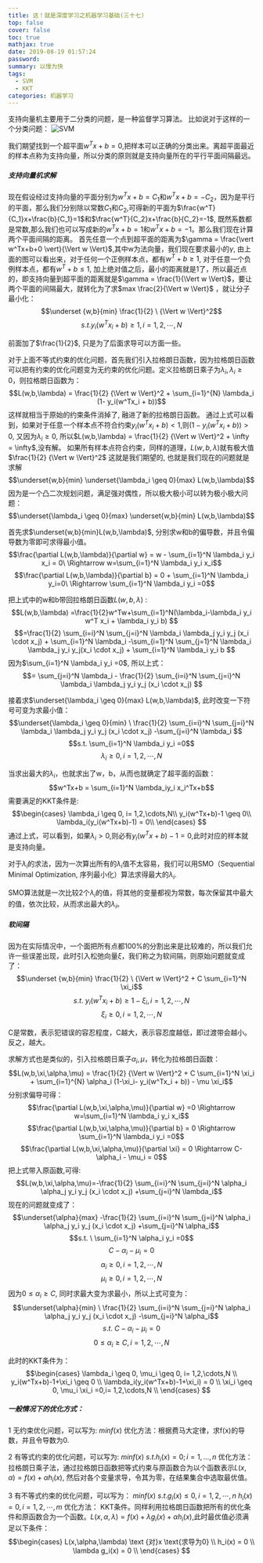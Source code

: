 ```yaml
---
title: 这！就是深度学习之机器学习基础(三十七)
top: false
cover: false
toc: true
mathjax: true
date: 2019-08-19 01:57:24
password:
summary: 以慢为快
tags:
  - SVM
  - KKT
categories: 机器学习
---
```



支持向量机主要用于二分类的问题，是一种监督学习算法。
比如说对于这样的一个分类问题：
![SVM](dl3701.jpg)

我们期望找到一个超平面$w^Tx+b=0$,把样本可以正确的分类出来。离超平面最近的样本点称为支持向量，所以分类的原则就是支持向量所在的平行平面间隔最远。

##### 支持向量机求解
现在假设经过支持向量的平面分别为$w^Tx+b=C_1$和$w^Tx+b=-C_2$，因为是平行的平面，那么我们分别除以常数$C_1$和$C_2$,可得新的平面为$\frac{w^T}{C_1}x+\frac{b}{C_1}=1$和$\frac{w^T}{C_2}x+\frac{b}{C_2}=-1$, 既然系数都是常数,那么我们也可以写成新的$w^Tx+b=1$和$w^Tx+b=-1$。那么我们现在计算两个平面间隔的距离。
首先任意一个点到超平面的距离为$\gamma = \frac{\vert w^Tx+b+0 \vert}{\Vert w \Vert}$,其中w为法向量，我们现在要求最小的$\gamma$, 由上面的图可以看出来，对于任何一个正例样本点，都有$w^T+b \geq 1$, 对于任意一个负例样本点，都有$w^T+b \leq 1$, 加上绝对值之后，最小的距离就是1了，所以最近点的，即支持向量到超平面的距离就是$\gamma = \frac{1}{\Vert w \Vert}$，要让两个平面的间隔最大，就转化为了求$max \frac{2}{\Vert w \Vert}$ ，就让分子最小化：
$$\underset {w,b}{min} \frac{1}{2} \ {\Vert w \Vert}^2$$
$$s.t. y_i(w^Tx_i + b) \geq 1, i=1,2, \cdots,N$$

前面加了$\frac{1}{2}$, 只是为了后面求导可以方面一些。

对于上面不等式约束的优化问题，首先我们引入拉格朗日函数，因为拉格朗日函数可以把有约束的优化问题变为无约束的优化问题。定义拉格朗日乘子为$\lambda_i, \lambda_i \geq 0$，则拉格朗日函数为：
$$L(w,b,\lambda) = \frac{1}{2} {\Vert w \Vert}^2 + \sum_{i=1}^{N} \lambda_i (1- y_i(w^Tx_i + b))$$
这样就相当于原始的约束条件消掉了, 融进了新的拉格朗日函数。
通过上式可以看到，如果对于任意一个样本点不符合约束$y_i(w^Tx_i + b) < 1$,则$(1- y_i(w^Tx_i + b)) >0$, 又因为$\lambda_i \geq 0$, 所以$L(w,b,\lambda) = \frac{1}{2}  {\Vert w \Vert}^2 + \infty = \infty$,没有解。
如果所有样本点符合约束，同样的道理，$L(w,b,\lambda)$就有极大值$\frac{1}{2} {\Vert w \Vert}^2$
这就是我们期望的, 也就是我们现在的问题就是求解
$$\underset{w,b}{min} \underset{\lambda_i \geq 0}{max} L(w,b,\lambda)$$
因为是一个凸二次规划问题，满足强对偶性，所以极大极小可以转为极小极大问题：
$$\underset{\lambda_i \geq 0}{max} \underset{w,b}{min}  L(w,b,\lambda)$$

首先求$\underset{w,b}{min}L(w,b,\lambda)$, 分别求w和b的偏导数，并且令偏导数为零即可求得最小值。
$$\frac{\partial L(w,b,\lambda)}{\partial w} = w - \sum_{i=1}^N \lambda_i y_i x_i = 0\  \Rightarrow w=\sum_{i=1}^N \lambda_i y_i x_i$$
$$\frac{\partial L(w,b,\lambda)}{\partial b} = 0 + \sum_{i=1}^N \lambda_i y_i=0\  \Rightarrow \sum_{i=1}^N \lambda_i y_i =0$$

把上式中的w和b带回拉格朗日函数$L(w,b,\lambda)$ :
$$L(w,b,\lambda) =\frac{1}{2}w^Tw+\sum_{i=1}^N(\lambda_i-\lambda_i y_i w^T x_i + \lambda_i y_i b) 
$$ 
$$=\frac{1}{2} \sum_{i=i}^N \sum_{j=i}^N \lambda_i \lambda_j y_i y_j (x_i \cdot x_j) + \sum_{i=1}^N \lambda_i -\sum_{i=1}^N \sum_{j=1}^N \lambda_i \lambda_j y_i y_j(x_i \cdot x_j) + \sum_{i=1}^N \lambda_i y_i b
$$
因为$\sum_{i=1}^N \lambda_i y_i =0$, 所以上式：
$$= \sum_{j=i}^N \lambda_i - \frac{1}{2} \sum_{i=i}^N \sum_{j=i}^N \lambda_i \lambda_j y_i y_j (x_i \cdot x_j)
$$

接着求$\underset{\lambda_i \geq 0}{max} L(w,b,\lambda)$, 此时改变一下符号可变为求最小值：
$$\underset{\lambda_i \geq 0}{min} \ \frac{1}{2} \sum_{i=i}^N \sum_{j=i}^N \lambda_i \lambda_j y_i y_j (x_i \cdot x_j) -\sum_{j=i}^N \lambda_i $$
$$s.t. \sum_{i=1}^N \lambda_i y_i =0$$
$$\lambda_i \geq 0, i =1, 2, \cdots,N$$

当求出最大的$\lambda_i$，也就求出了w，b，从而也就确定了超平面的函数：
$$w^Tx+b = \sum_{i=1}^N \lambda_iy_i x_i^Tx+b$$
需要满足的KKT条件是:
$$\begin{cases}
\lambda_i \geq 0, i= 1,2,\cdots,N\\
y_i(w^Tx+b)-1 \geq 0\\
\lambda_i(y_i(w^Tx+b)-1) = 0\\
\end{cases}
$$
通过上式，可以看到，如果$\lambda_i >0$,则必有$y_i(w^Tx+b)-1=0$,此时对应的样本就是支持向量。

对于$\lambda_i$的求法，因为一次算出所有的$\lambda_i$值不太容易，我们可以用SMO（Sequential Minimal Optimization, 序列最小化）算法求得最大的$\lambda_i$.

SMO算法就是一次比较2个$\lambda_i$的值，将其他的变量都视为常数，每次保留其中最大的值，依次比较，从而求出最大的$\lambda_i$。

##### 软间隔
因为在实际情况中，一个面把所有点都100%的分割出来是比较难的，所以我们允许一些误差出现，此时引入松弛向量$\xi$，我们称之为软间隔，则原始问题就变成了：
$$\underset {w,b}{min} \frac{1}{2} \ {\Vert w \Vert}^2 + C \sum_{i=1}^N \xi_i$$
$$s.t. \  y_i(w^Tx_i + b) \geq 1-\xi_i, i=1,2, \cdots,N$$
$$\xi_i \geq 0, i = 1,2, \cdots,N $$

C是常数，表示犯错误的容忍程度，C越大，表示容忍度越低，即过渡带会越小。反之，越大。

求解方式也是类似的，引入拉格朗日乘子$\alpha_i,\mu$，转化为拉格朗日函数：
$$L(w,b,\xi,\alpha,\mu) = \frac{1}{2} {\Vert w \Vert}^2 + C \sum_{i=1}^N \xi_i + \sum_{i=1}^{N} \alpha_i (1-\xi_i- y_i(w^Tx_i + b)) - \mu \xi_i$$
分别求偏导可得：
$$\frac{\partial L(w,b,\xi,\alpha,\mu)}{\partial w} =0 \Rightarrow w=\sum_{i=1}^N \lambda_i y_i x_i$$
$$\frac{\partial L(w,b,\xi,\alpha,\mu)}{\partial b} = 0 \Rightarrow \sum_{i=1}^N \lambda_i y_i =0$$
$$\frac{\partial L(w,b,\xi,\alpha,\mu)}{\partial \xi} = 0 \Rightarrow C- \alpha_i - \mu_i = 0$$
把上式带入原函数,可得:
$$L(w,b,\xi,\alpha,\mu)=-\frac{1}{2} \sum_{i=i}^N \sum_{j=i}^N \alpha_i \alpha_j y_i y_j (x_i \cdot x_j) +\sum_{j=i}^N \lambda_i$$
现在的问题就变成了：
$$\underset{\alpha}{max} -\frac{1}{2} \sum_{i=i}^N \sum_{j=i}^N \alpha_i \alpha_j y_i y_j (x_i \cdot x_j) +\sum_{j=i}^N \alpha_i$$
$$s.t. \ \sum_{i=1}^N \alpha_i y_i =0$$
$$C-\alpha_i-\mu_i = 0$$
$$\alpha_i \geq 0, i = 1,2,\cdots,N$$
$$\mu_i \geq 0, i = 1,2,\cdots,N$$
因为$0 \leq \alpha_i \geq C$, 同时求最大变为求最小，所以上式可变为：
$$\underset{\alpha}{min} \ \frac{1}{2} \sum_{i=i}^N \sum_{j=i}^N \alpha_i \alpha_j y_i y_j (x_i \cdot x_j) -\sum_{j=i}^N \alpha_i$$
$$s.t. \ C-\alpha_i-\mu_i = 0$$
$$0 \leq \alpha_i \geq C, i = 1,2,\cdots,N$$

此时的KKT条件为：
$$\begin{cases}
\lambda_i \geq 0, \mu_i \geq 0, i= 1,2,\cdots,N \\ 
y_i(w^Tx+b)-1+\xi_i \geq 0 \\ 
\lambda_i(y_i(w^Tx+b)-1+\xi_i) = 0 \\ 
\xi_i \geq 0, \mu_i \xi_i =0,i= 1,2,\cdots,N \\ 
\end{cases}
$$

##### 一般情况下的优化方式：
1 无约束优化问题，可以写为:
$min f(x)$
优化方法：根据费马大定律，求f(x)的导数，并且令导数为0.

2 有等式约束的优化问题，可以写为:
$min f(x)$
$s.t. h_i(x) = 0; i =1, …, n$
优化方法： 拉格朗日乘子法，通过拉格朗日函数把等式约束与原函数合为以个函数表示$L(x, \alpha) = f(x) + \alpha h_i(x)$, 然后对各个变量求导，令其为零，在结果集合中选取最优值。

3 有不等式约束的优化问题，可以写为：
$min f(x)$
$s.t. g_i(x) \leq 0, i =1,2,\cdots, n$
$h_i(x) = 0, i =1,2,\cdots, m$
优化方法： KKT条件。同样利用拉格朗日函数把所有的优化条件和原函数合为一个函数。$L(x,\alpha,\lambda) = f(x) + \lambda g_i(x) + \alpha h_i(x)$,此时最优值必须满足以下条件：
$$\begin{cases}
L(x,\alpha,\lambda) \text {对}x \text{求导为0} \\ 
h_i(x) = 0 \\ 
\lambda g_i(x) = 0 \\ 
\end{cases}
$$

